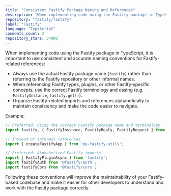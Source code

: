 ```yaml
---
title: "Consistent Fastify Package Naming and References"
description: "When implementing code using the Fastify package in TypeScript, it is important to use consistent and accurate naming conventions for Fastify-related references: always use the actual Fastify package name, use correct Fastify terminology and casing, and organize Fastify-related imports and references alphabetically."
repository: "fastify/fastify"
label: "Fastify"
language: "TypeScript"
comments_count: 2
repository_stars: 34000
---
```


When implementing code using the Fastify package in TypeScript, it is important to use consistent and accurate naming conventions for Fastify-related references:

- Always use the actual Fastify package name (`fastify`) rather than referring to the Fastify repository or other informal names.
- When referencing Fastify types, plugins, or other Fastify-specific concepts, use the correct Fastify terminology and casing (e.g. `FastifyInstance`, `fastify.get()`).
- Organize Fastify-related imports and references alphabetically to maintain consistency and make the code easier to navigate.

Example:
```typescript
// Preferred: Using the correct Fastify package name and terminology
import fastify, { FastifyInstance, FastifyReply, FastifyRequest } from 'fastify';

// Instead of informal references
import { createFastifyApp } from 'my-fastify-utils';

// Preferred: Alphabetized Fastify imports
import { FastifyPluginAsync } from 'fastify';
import fastifyAuth from '@fastify/auth';
import fastifyCors from '@fastify/cors';
```

Following these conventions will improve the maintainability of your Fastify-based codebase and make it easier for other developers to understand and work with the Fastify package correctly.